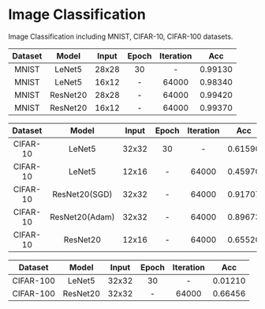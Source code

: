 # Image Classification

Image Classification including MNIST, CIFAR-10, CIFAR-100 datasets.

|Dataset|Model|Input|Epoch|Iteration|Acc|
|:---:|:---:|:---:|:---:|:---:|:---:|
|MNIST|LeNet5|28x28|30|-|0.99130|
|MNIST|LeNet5|16x12|-|64000|0.98340|
|MNIST|ResNet20|28x28|-|64000|0.99420|
|MNIST|ResNet20|16x12|-|64000|0.99370|

|Dataset|Model|Input|Epoch|Iteration|Acc|
|:---:|:---:|:---:|:---:|:---:|:---:|
|CIFAR-10|LeNet5|32x32|30|-|0.61590|
|CIFAR-10|LeNet5|12x16|-|64000|0.45970|
|CIFAR-10|ResNet20(SGD)|32x32|-|64000|0.91707|
|CIFAR-10|ResNet20(Adam)|32x32|-|64000|0.89673|
|CIFAR-10|ResNet20|12x16|-|64000|0.65520|

|Dataset|Model|Input|Epoch|Iteration|Acc|
|:---:|:---:|:---:|:---:|:---:|:---:|
|CIFAR-100|LeNet5|32x32|30|-|0.01210|
|CIFAR-100|ResNet20|32x32|-|64000|0.66456|
